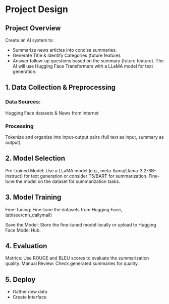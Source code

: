 # Project Design

## Project Overview
Create an AI system to:
- Summarize  news articles into concise summaries.
- Generate Title & Identify Categories (future feature).
- Answer follow-up questions based on the summary (future feature).
The AI will use Hugging Face Transformers with a LLaMA model for text generation.

## 1. Data Collection & Preprocessing
### Data Sources:
Hugging Face datasets & News from internet
### Processing
Tokenize and organize into input-output pairs (full text as input, summary as output).

## 2. Model Selection
Pre-trained Model: Use a LLaMA model (e.g., meta-llama/Llama-3.2-3B-Instruct) for text generation or consider T5/BART for summarization.
Fine-tune the model on the dataset for summarization tasks.

## 3. Model Training
Fine-Tuning:
Fine-tune the datasets from Hugging Face, (abisee/cnn_dailymail)

Save the Model: Store the fine-tuned model locally or upload to Hugging Face Model Hub.

## 4. Evaluation
Metrics: Use ROUGE and BLEU scores to evaluate the summarization quality.
Manual Review: Check generated summaries for quality.

## 5. Deploy
- Gather new data
- Create Interface

